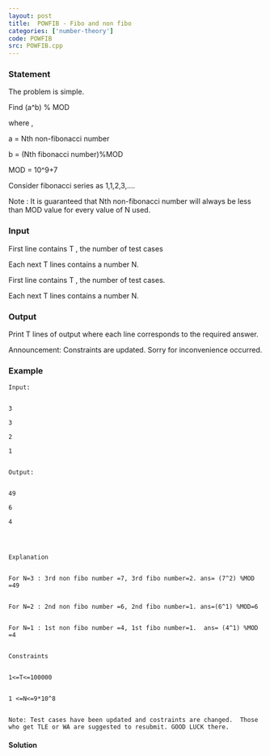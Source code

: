 ```yaml
---
layout: post
title:  POWFIB - Fibo and non fibo
categories: ['number-theory']
code: POWFIB
src: POWFIB.cpp
---
```


### **Statement**

The problem is simple.

Find (a^b) % MOD

where ,

a = Nth non-fibonacci number

b = (Nth fibonacci number)%MOD

MOD = 10^9+7

Consider fibonacci series as 1,1,2,3,....

Note : It is guaranteed that Nth non-fibonacci number will always be less
than MOD value for every value of N used.

### Input

First line contains T , the number of test cases

Each next T lines contains a number N.

First line contains T , the number of test cases.

Each next T lines contains a number N.

### Output

Print T lines of output where each line corresponds to the required answer.

Announcement: Constraints are updated. Sorry for inconvenience occurred.

### Example

    
    
    Input:
    
    
    3
    3
    2
    1
    
    
    Output:
    
    
    49
    6
    4
    
    
    
    Explanation
    
    
    For N=3 : 3rd non fibo number =7, 3rd fibo number=2. ans= (7^2) %MOD =49
    
    
    For N=2 : 2nd non fibo number =6, 2nd fibo number=1. ans=(6^1) %MOD=6
    
    
    For N=1 : 1st non fibo number =4, 1st fibo number=1.  ans= (4^1) %MOD =4
    
    
    Constraints
    
    
    1<=T<=100000
    
    
    1 <=N<=9*10^8
    
    
    Note: Test cases have been updated and costraints are changed.  Those who get TLE or WA are suggested to resubmit. GOOD LUCK there.



#### **Solution**



